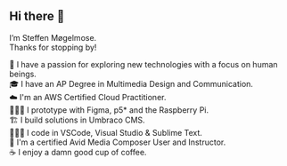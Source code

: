 ## Hi there 👋
I’m Steffen Møgelmose.\
Thanks for stopping by!


🧠 I have a passion for exploring new technologies with a focus on human beings.\
🎓 I have an AP Degree in Multimedia Design and Communication.\
☁️ I'm an AWS Certified Cloud Practitioner.\
👨🏻‍🏭 I prototype with Figma, p5* and the Raspberry Pi.\
🏗️ I build solutions in Umbraco CMS.\
👨🏻‍💻 I code in VSCode, Visual Studio & Sublime Text.\
🎥 I'm a certified Avid Media Composer User and Instructor.\
☕️ I enjoy a damn good cup of coffee.
<!--
**smogelmose/smogelmose** is a ✨ _special_ ✨ repository because its `README.md` (this file) appears on your GitHub profile.

Here are some ideas to get you started:

- 🔭 I’m currently working on ...
- 🌱 I’m currently learning ...
- 👯 I’m looking to collaborate on ...
- 🤔 I’m looking for help with ...
- 💬 Ask me about ...
- 📫 How to reach me: ...
- 😄 Pronouns: ...
- ⚡ Fun fact: ...
-->
